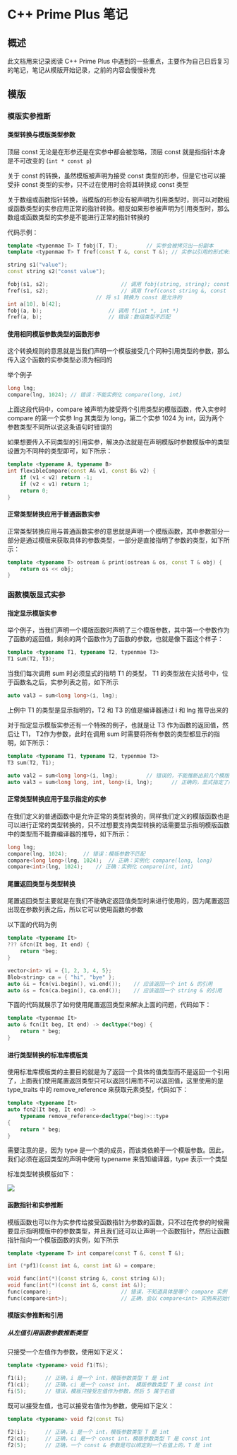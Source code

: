 # C++ Prime Plus 笔记

## 概述

此文档用来记录阅读 C++ Prime Plus 中遇到的一些重点，主要作为自己日后复习的笔记，笔记从模版开始记录，之前的内容会慢慢补充

## 模版

### 模版实参推断

#### 类型转换与模版类型参数

顶层 const 无论是在形参还是在实参中都会被忽略，顶层 const 就是指指针本身是不可改变的 (`int * const p`)

关于 const 的转换，虽然模版被声明为接受 const 类型的形参，但是它也可以接受非 const 类型的实参，只不过在使用时会将其转换成 const 类型

关于数组或函数指针转换，当模版的形参没有被声明为引用类型时，则可以对数组或函数类型的实参应用正常的指针转换。相反如果形参被声明为引用类型时，那么数组或函数类型的实参是不能进行正常的指针转换的

代码示例：

```CPP
template <typenmae T> T fobj(T, T);			// 实参会被拷贝出一份副本
template <typenmae T> T fref(const T &, const T &);	// 实参以引用的形式来进行传递

string s1("value");
const string s2("const value");

fobj(s1, s2);						// 调用 fobj(string, string); const 被忽略
fref(s1, s2);						// 调用 fref(const string &, const string &);
							// 将 s1 转换为 const 是允许的
int a[10], b[42];
fobj(a, b);						// 调用 f(int *, int *)
fref(a, b);						// 错误：数组类型不匹配
```

#### 使用相同模版参数类型的函数形参

这个转换规则的意思就是当我们声明一个模版接受几个同种引用类型的参数，那么传入这个函数的实参类型必须为相同的

举个例子

```CPP
long lng;
compare(lng, 1024);	// 错误：不能实例化 compare(long, int)
```

上面这段代码中，compare 被声明为接受两个引用类型的模版函数，传入实参时 compare 的第一个实参 lng 其类型为 long，第二个实参 1024 为 int，因为两个参数类型不同所以说这条语句时错误的

如果想要传入不同类型的引用实参，解决办法就是在声明模版时参数模版中的类型设置为不同种的类型即可，如下所示：

```CPP
template <typename A, typename B>
int flexibleCompare(const A& v1, const B& v2) {
	if (v1 < v2) return -1;
	if (v2 < v1) return 1;
	return 0;
}
```

#### 正常类型转换应用于普通函数实参

正常类型转换应用与普通函数实参的意思就是声明一个模版函数，其中参数部分一部分是通过模版来获取具体的参数类型，一部分是直接指明了参数的类型，如下所示：

```CPP
template <typename T> ostream & print(ostrean & os, const T & obj) {
	return os << obj;
}
```

### 函数模版显式实参

#### 指定显示模版实参

举个例子，当我们声明一个模版函数时声明了三个模版参数，其中第一个参数作为了函数的返回值，剩余的两个函数作为了函数的参数，也就是像下面这个样子：

```CPP
template <typename T1, typename T2, typenmae T3>
T1 sum(T2, T3);
```

当我们每次调用 sum 时必须显式的指明 T1 的类型， T1 的类型放在尖括号中，位于函数名之后，实参列表之前，如下所示

```CPP
auto val3 = sum<long long>(i, lng);
```

上例中 T1 的类型是显示指明的，T2 和 T3 的值是编译器通过 i 和 lng 推导出来的

对于指定显示模版实参还有一个特殊的例子，也就是让 T3 作为函数的返回值，然后让 T1， T2作为参数，此时在调用 sum 时需要将所有参数的类型都显示的指明，如下所示：

```CPP
template <typename T1, typename T2, typenmae T3>
T3 sum(T2, T1);

auto val2 = sum<long long>(i, lng);			// 错误的，不能推断出前几个模版参数
auto val3 = sum<long long, int, long>(i, lng);		// 正确的，显式指定了所有三个参数
```

#### 正常类型转换应用于显示指定的实参

在我们定义的普通函数中是允许正常的类型转换的，同样我们定义的模版函数也是可以进行正常的类型转换的，只不过想要支持类型转换的话需要显示指明模版函数中的类型而不能靠编译器的推导，如下所示：

```CPP
long lng;
compare(lng, 1024);		// 错误：模版参数不匹配
compare<long long>(lng, 1024);	// 正确：实例化 compare(long, long)
compare<int>(lng, 1024);	// 正确：实例化 compare(int, int)
```

#### 尾置返回类型与类型转换

尾置返回类型主要就是在我们不能确定返回值类型时来进行使用的，因为尾置返回出现在参数列表之后，所以它可以使用函数的参数

以下面的代码为例

```CPP
template <typename It>
??? &fcn(It beg, It end) {
	return *beg;
}

vector<int> vi = {1, 2, 3, 4, 5};
Blob<string> ca = { "hi", "bye" };
auto &i = fcn(vi.begin(), vi.end());	// 应该返回一个 int & 的引用
auto &s = fcn(ca.begin(), ca.end());	// 应该返回一个 string & 的引用
```

下面的代码就展示了如何使用尾置返回类型来解决上面的问题，代码如下：

```CPP
template <typenmae It>
auto & fcn(It beg, It end) -> decltype(*beg) {
	return * beg;
}
```

#### 进行类型转换的标准库模版类

使用标准库模版类的主要目的就是为了返回一个具体的值类型而不是返回一个引用了，上面我们使用尾置返回类型只可以返回引用而不可以返回值，这里使用的是 type_traits 中的 remove_reference 来获取元素类型，代码如下：

```CPP
template <typename It>
auto fcn2(It beg, It end) -> 
	typename remove_reference<decltype(*beg)>::type
{
	return * beg;
}
```

需要注意的是，因为 type 是一个类的成员，而该类依赖于一个模版参数。因此，我们必须在返回类型的声明中使用 typename 来告知编译器，type 表示一个类型

标准类型转换模版如下：

![](img/stand_type_convert_template.png)

#### 函数指针和实参推断

模版函数也可以作为实参传给接受函数指针为参数的函数，只不过在传参的时候需要显示指明模版中的参数类型，并且我们还可以让声明一个函数指针，然后让函数指针指向一个模版函数的实例，如下所示

```CPP
template <typename T> int compare(const T &, const T &);

int (*pf1)(const int &, const int &) = compare;

void func(int(*)(const string &, const string &));
void func(int(*)(const int &, const int &));
func(compare);						// 错误，不知道具体是哪个 compare 实例
func(compare<int>);					// 正确，会以 compare<int> 实例来初始化 func
```

#### 模版实参推断和引用

##### 从左值引用函数参数推断类型

只接受一个左值作为参数，使用如下定义：

```CPP
template <typename> void f1(T&);

f1(i);		// 正确，i 是一个 int，模版参数类型 T 是 int
f1(ci);		// 正确，ci 是一个 const int， 模版参数类型 T 是 const int
fi(5);		// 错误，模版只接受左值作为参数，然后 5 属于右值
```

既可以接受左值，也可以接受右值作为参数，使用如下定义：

```CPP
template <typename> void f2(const T&)

f2(i);		// 正确，i 是一个 int，模版参数类型 T 是 int
f2(ci);		// 正确，ci 是一个 const int，模版参数类型 T 是 const int
f2(5);		// 正确，一个 const & 参数是可以绑定到一个右值上的，T 是 int
```